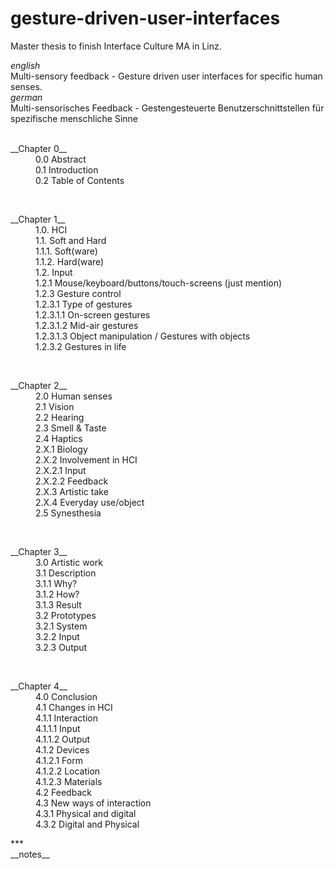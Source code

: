 gesture-driven-user-interfaces
==============================
Master thesis to finish Interface Culture MA in Linz.

_english_
<br>
Multi-sensory feedback - Gesture driven user interfaces for specific human senses.
<br>
_german_
<br>
Multi-sensorisches Feedback - Gestengesteuerte Benutzerschnittstellen für spezifische menschliche Sinne
<br>
<br>
<dl>
	<dt>__Chapter 0__</dt>
		<dd>
		0.0 Abstract
		<br>
		0.1 Introduction
		<br>
		0.2 Table of Contents
		</dd>
</dl>
<br>
<dl>
	<dt>__Chapter 1__</dt>
		<dd>
			1.0. HCI
		</dd>
		<dd>
			1.1. Soft and Hard
			<br>
			1.1.1. Soft(ware)
			<br>
			1.1.2. Hard(ware)
		</dd>
		<dd>
			1.2. Input
			<br>
			1.2.1 Mouse/keyboard/buttons/touch-screens (just mention)
			<br>
			1.2.3 Gesture control
			<br>
			1.2.3.1 Type of gestures
				<br>
				1.2.3.1.1 On-screen gestures
				<br>
				1.2.3.1.2 Mid-air gestures
				<br>
				1.2.3.1.3 Object manipulation / Gestures with objects
				<br>
			1.2.3.2 Gestures in life
		</dd>
</dl>
<br>
<dl>
	<dt>__Chapter 2__</dt>
		<dd>
			2.0 Human senses
			<br>
			2.1 Vision
			<br>
			2.2 Hearing
			<br>
			2.3 Smell & Taste
			<br>
			2.4 Haptics
			<br>
		</dd>
		<dd>
			2.X.1 Biology
			<br>
			2.X.2 Involvement in HCI
			<br>
				2.X.2.1 Input
				<br>
				2.X.2.2 Feedback
				<br>
			2.X.3 Artistic take
			<br>
			2.X.4 Everyday use/object
			<br>
		</dd>
		<dd>
		2.5 Synesthesia
		</dd>
</dl>
<br>
<dl>
	<dt>__Chapter 3__</dt>
		<dd>	
		3.0 Artistic work
		</dd>
		<dd>
		3.1 Description
			<br>
			3.1.1 Why?
			<br>
			3.1.2 How?
			<br>
			3.1.3 Result
			<br>
		</dd>
		<dd>
		3.2 Prototypes
			<br>
			3.2.1 System
			<br>
			3.2.2 Input
			<br>
			3.2.3 Output
			<br>
		</dd>
</dl>
<br>
<dl>
	<dt>__Chapter 4__</dt>
		<dd>
		4.0 Conclusion
		</dd>
		<dd>
		4.1 Changes in HCI
			<br>
			4.1.1 Interaction
			<br>
				4.1.1.1 Input
				<br>
				4.1.1.2 Output
				<br>
			4.1.2 Devices
			<br>
				4.1.2.1 Form
				<br>
				4.1.2.2 Location
				<br>
				4.1.2.3 Materials
				<br>
		</dd>
		<dd>
		4.2 Feedback
		</dd>
		<dd>
		4.3 New ways of interaction
			<br>
			4.3.1 Physical and digital
			<br>
			4.3.2 Digital and Physical
		</dd>
</dl>
***
<br>
__notes__
<br>
